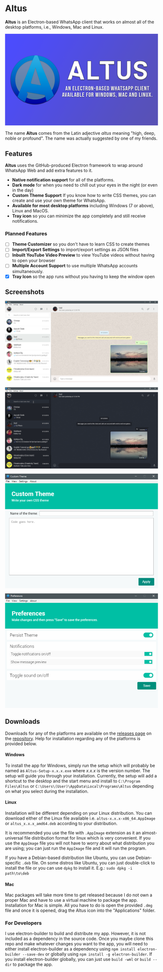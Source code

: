 # Altus

**Altus** is an Electron-based WhatsApp client that works on almost all of the desktop platforms, i.e., Windows, Mac and Linux.

![Altus Banner](/img/altus-banner.png)

The name **Altus** comes from the Latin adjective _altus_ meaning "high, deep, noble or profound". The name was actually suggested by one of my friends.

## Features

**Altus** uses the GitHub-produced Electron framework to wrap around WhatsApp Web and add extra features to it.

- **Native notification support** for all of the platforms.
- **Dark mode** for when you need to chill out your eyes in the night (or even in the day)
- **Custom Theme Support** If you know how to write CSS themes, you can create and use your own theme for WhatsApp.
- **Available for most desktop platforms** including Windows (7 or above), Linux and MacOS.
- **Tray icon** so you can minimize the app completely and still receive notifications.

### Planned Features

- [ ] **Theme Customizer** so you don't have to learn CSS to create themes
- [ ] **Import/Export Settings** to import/export settings as JSON files
- [ ] **Inbuilt YouTube Video Preview** to view YouTube videos without having to open your browser
- [ ] **Multiple Account Support** to use multiple WhatsApp accounts simultaneously.
- [x] **Tray Icon** so the app runs without you having to keep the window open

## Screenshots

![Altus](/img/altus.png)

![altus-dark-mode](/img/altus-dark-mode.png)

![altus-custom-theme-window](/img/altus-custom-theme.png)

![altus-preferences](/img/altus-preferences.png)

## Downloads

Downloads for any of the platforms are available on the [releases page](https://github.com/ShadyThGod/altus/releases/) on the [repository](https://github.com/ShadyThGod/altus). Help for installation regarding any of the platforms is provided below.

#### Windows

To install the app for Windows, simply run the setup which will probably be named as `Altus-Setup-x.x.x.exe` where *x.x.x* is the version number. The setup will guide you through your installation. Currently, the setup will add a shortcut to the desktop and the start menu and install to `C:\Program Files\Altus` or `C:\Users\(User)\AppData\Local\Programs\Altus` depending on what you select during the installation.

#### Linux

Installation will be different depending on your Linux distribution. You can download either of the Linux file available i.e. `altus-x.x.x-x86_64.AppImage` or `altus_x.x.x_amd64.deb` according to your distribution.

It is recommended you use the file with `.AppImage` extension as it an almost-universal file distribution format for linux which is very convenient. If you use the `AppImage` file you will not have to worry about what distribution you are using; you can just run the `AppImage` file and it will run the program.

If you have a Debian-based distribution like Ubuntu, you can use Debian-specific `.deb` file. On some distros like Ubuntu, you can just double-click to install the file or you can use `dpkg` to install it. E.g.: `sudo dpkg -i path\to\deb`

#### Mac

Mac packages will take more time to get released because I do not own a proper Mac and have to use a virtual machine to package the app. Installation for Mac is simple. All you have to do is open the provided `.dmg` file and once it is opened, drag the Altus icon into the "Applications" folder.

### For Developers

I use electron-builder to build and distribute my app. However, it is not included as a dependency in the source code. Once you maybe clone this repo and make whatever changes you want to the app, you will need to either install electron-builder as a dependency using `npm install electron-builder --save-dev` or globally using `npm install -g electron-builder`. If you install electron-builder globally, you can just use `build -wml` or `build --dir` to package the app.